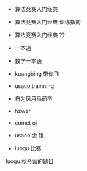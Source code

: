 
- 算法竞赛入门经典
- 算法竞赛入门经典 训练指南
- 算法竞赛入门经典 ??
- 一本通
- 数学一本通
- kuangbing 带你飞
- usaco trainning

- 自为风月马前卒
- hzwer

- comet oj
- usaco 金 银
- luogu 比赛

luogu 秋令营的题目
